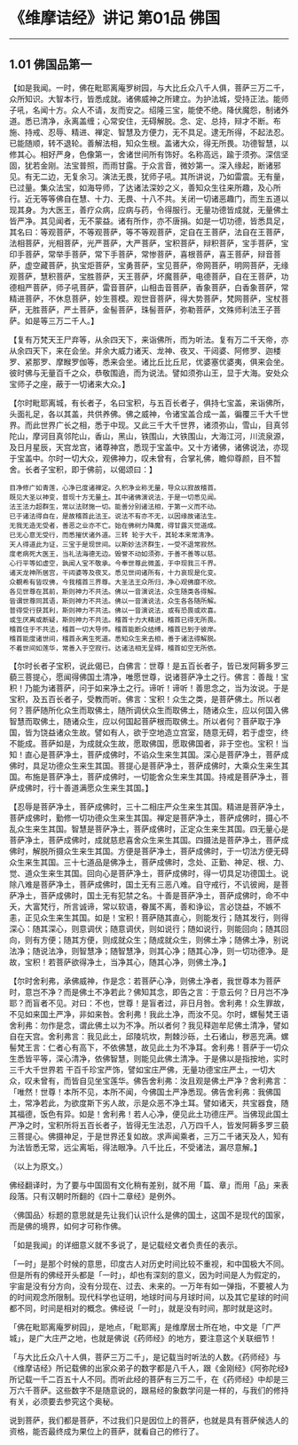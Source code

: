 # 《维摩诘经》讲记 第01品 佛国

------

## 1.01 佛国品第一

【如是我闻。一时，佛在毗耶离庵罗树园，与大比丘众八千人俱，菩萨三万二千，众所知识。大智本行，皆悉成就。诸佛威神之所建立。为护法城，受持正法。能师子吼，名闻十方。众人不请，友而安之。绍隆三宝，能使不绝。降伏魔怨，制诸外道。悉已清净，永离盖缠；心常安住，无碍解脱。念、定、总持，辩才不断。布施、持戒、忍辱、精进、禅定、智慧及方便力，无不具足。逮无所得，不起法忍。已能随顺，转不退轮。善解法相，知众生根。盖诸大众，得无所畏。功德智慧，以修其心。相好严身，色像第一，舍诸世间所有饰好。名称高远，踰于须弥。深信坚固，犹若金刚。法宝普照，而雨甘露。于众言音，微妙第一。深入缘起，断诸邪见。有无二边，无复余习。演法无畏，犹师子吼。其所讲说，乃如雷震。无有量，已过量。集众法宝，如海导师，了达诸法深妙之义，善知众生往来所趣，及心所行。近无等等佛自在慧、十力、无畏、十八不共。关闭一切诸恶趣门，而生五道以现其身。为大医王，善疗众病，应病与药，令得服行。无量功德皆成就，无量佛土皆严净。其见闻者，无不蒙益。诸有所作，亦不唐捐。如是一切功德，皆悉具足，其名曰：等观菩萨，不等观菩萨，等不等观菩萨，定自在王菩萨，法自在王菩萨，法相菩萨，光相菩萨，光严菩萨，大严菩萨，宝积菩萨，辩积菩萨，宝手菩萨，宝印手菩萨，常举手菩萨，常下手菩萨，常惨菩萨，喜根菩萨，喜王菩萨，辩音菩萨，虚空藏菩萨，执宝炬菩萨，宝勇菩萨，宝见菩萨，帝网菩萨，明网菩萨，无缘观菩萨，慧积菩萨，宝胜菩萨，天王菩萨，坏魔菩萨，电德菩萨，自在王菩萨，功德相严菩萨，师子吼菩萨，雷音菩萨，山相击音菩萨，香象菩萨，白香象菩萨，常精进菩萨，不休息菩萨，妙生菩模。观世音菩萨，得大势菩萨，梵网菩萨，宝杖菩萨，无胜菩萨，严土菩萨，金髻菩萨，珠髻菩萨，弥勒菩萨，文殊师利法王子菩萨。如是等三万二千人。】

【复有万梵天王尸弃等，从余四天下，来诣佛所，而为听法。复有万二千天帝，亦从余四天下，来在会坐。并余大威力诸天、龙神、夜叉、干闼婆、阿修罗、迦楼罗、紧那罗、摩睺罗伽等，悉来会坐。诸比丘比丘尼，优婆塞优婆夷，俱来会坐。彼时佛与无量百千之众，恭敬围遶，而为说法。譬如须弥山王，显于大海。安处众宝师子之座，蔽于一切诸来大众。】

【尔时毗耶离城，有长者子，名曰宝积，与五百长者子，俱持七宝盖，来诣佛所，头面礼足，各以其盖，共供养佛。佛之威神，令诸宝盖合成一盖，徧覆三千大千世界。而此世界广长之相，悉于中现。又此三千大千世界，诸须弥山，雪山，目真邻陀山，摩诃目真邻陀山，香山，黑山，铁围山，大铁围山，大海江河，川流泉源，及日月星辰，天宫龙宫，诸尊神宫，悉现于宝盖中。又十方诸佛，诸佛说法，亦现于宝盖中。尔时一切大众，观佛神力，叹未曾有，合掌礼佛，瞻仰尊颜，目不暂舍。长者子宝积，即于佛前，以偈颂曰：】

```
目净修广如青莲，心净已度诸禅定。久积净业称无量，导众以寂故稽首。
既见大圣以神变，普现十方无量土。其中诸佛演说法，于是一切悉见闻。
法王法力超群生，常以法财施一切。能善分别诸法相，于第一义而不动。
已于诸法得自在，是故稽首此法王。说法不有亦不无，以因缘故诸法生。
无我无造无受者，善恶之业亦不亡。始在佛树力降魔，得甘露灭觉道成。
已无心意无受行，而悉摧伏诸外道。三转 轮于大千，其轮本来常清净。
天人得道此为证，三宝于是现世间。以斯妙法济群生，一受不退常寂然。
度老病死大医王，当礼法海德无边。毁誉不动如须弥，于善不善等以慈。
心行平等如虚空，孰闻人宝不敬承。今奉世尊此微盖，于中现我三千界。
诸天龙神所居宫，干闼婆等及夜叉。悉见世间诸所有，十力哀现是化变。
众覩希有皆叹佛，今我稽首三界尊。大圣法王众所归，净心观佛靡不欣。
各见世尊在其前，斯则神力不共法。佛以一音演说法，众生随类各得解。
皆谓世尊同其语，斯则神力不共法。佛以一音演说法，众生各各随所解。
普得受行获其利，斯则神力不共法。佛以一音演说法，或有恐畏或欢喜。
或生厌离或断疑，斯则神力不共法。稽首十力大精进，稽首已得无所畏。
稽首住于不共法，稽首一切大导师。稽首能断众结缚，稽首已到于彼岸。
稽首能度诸世间，稽首永离生死道。悉知众生来去相，善于诸法得解脱。
不着世间如莲华，常善入于空寂行。达诸法相无呈碍，稽首如空无所依。
```

【尔时长者子宝积，说此偈已，白佛言：世尊！是五百长者子，皆已发阿耨多罗三藐三菩提心，愿闻得佛国土清净，唯愿世尊，说诸菩萨净土之行。佛言：善哉！宝积！乃能为诸菩萨，问于如来净土之行。谛听！谛听！善思念之，当为汝说。于是宝积，及五百长者子，受教而听。佛言：宝积！众生之类，是菩萨佛土。所以者何？菩萨随所化众生而取佛土，随所调伏众生而取佛土，随诸众生，应以何国入佛智慧而取佛土，随诸众生，应以何国起菩萨根而取佛土。所以者何？菩萨取于净国，皆为饶益诸众生故。譬如有人，欲于空地造立宫室，随意无碍，若于虚空，终不能成。菩萨如是，为成就众生故，愿取佛国，愿取佛国者，非于空也。宝积！当知！直心是菩萨净土，菩萨成佛时，不谄众生来生其国。深心是菩萨净土，菩萨成佛时，具足功德众生来生其国。菩提心是菩萨净土，菩萨成佛时，大乘众生来生其国。布施是菩萨净土，菩萨成佛时，一切能舍众生来生其国。持戒是菩萨净土，菩萨成佛时，行十善道满愿众生来生其国。】

【忍辱是菩萨净土，菩萨成佛时，三十二相庄严众生来生其国。精进是菩萨净土，菩萨成佛时，勤修一切功德众生来生其国。禅定是菩萨净土，菩萨成佛时，摄心不乱众生来生其国。智慧是菩萨净土，菩萨成佛时，正定众生来生其国。四无量心是菩萨净土，菩萨成佛时，成就慈悲喜舍众生来生其国。四摄法是菩萨净土，菩萨成佛时，解脱所摄众生来生其国。方便是菩萨净土，菩萨成佛时，于一切法方便无碍众生来生其国。三十七道品是佛净土，菩萨成佛时，念处、正勤、神足、根、力、觉、道众生来生其国。回向心是菩萨净土，菩萨成佛时，得一切具足功德国土。说除八难是菩萨净土，菩萨成佛时，国土无有三恶八难。自守戒行，不讥彼阙，是菩萨净土，菩萨成佛时，国土无有犯禁之名。十善是菩萨净土，菩萨成佛时，命不中夭，大富梵行，所言诚谛，常以软语，眷属不离，善和诤讼，言必饶益，不嫉不恚，正见众生来生其国。如是！宝积！菩萨随其直心，则能发行；随其发行，则得深心：随其深心，则意调伏；随意调伏，则如说行；随如说行，则能回向；随其回向，则有方便；随其方便，则成就众生；随成就众生，则佛土净；随佛土净，别说法净；随说法净，则智慧净；随智慧净，则其心净；随其心净，则一切功德净。是故，宝积！若菩萨欲得净土，当净其心，随其心净，则佛土净。】

【尔时舍利弗，承佛威神，作是念：若菩萨心净，则佛土净者，我世尊本为菩萨时，意岂不净？而是佛土不净若此？佛知其念，即告之言：于意云何？日月岂不净耶？而盲者不见。对曰：不也，世尊！是盲者过，非日月咎。舍利弗！众生罪故，不见如来国土严净，非如来咎。舍利弗！我此土净，而汝不见。尔时，螺髻梵王语舍利弗：勿作是念，谓此佛土以为不净。所以者何？我见释迦牟尼佛土清净，譬如自在天宫。舍利弗言：我见此土，邱陵坑坎，荆棘沙砾，土石诸山，秽恶充满。螺髻梵王言：仁者心有高下，不依佛慧，故见此土为不净耳。舍利弗！菩萨于一切众生悉皆平等，深心清净，依佛智慧，则能见此佛土清净。于是佛以是指按地，实时三千大千世界若 干百千珍宝严饰，譬如宝庄严佛，无量功德宝庄严土，一切大众，叹未曾有，而皆自见坐宝莲华。佛告舍利弗：汝且观是佛土严净？舍利弗言：「唯然！世尊！本所不见，本所不闻，今佛国土严净悉现。佛告舍利弗：我佛国土，常净若此，为欲度斯下劣人故，示是众恶不净土耳。譬如诸天，共宝器食，随其福德，饭色有异。如是！舍利弗！若人心净，便见此土功德庄严。当佛现此国土严净之时，宝积所将五百长者子，皆得无生法忍，八万四千人，皆发阿耨多罗三藐三菩提心。佛摄神足，于是世界还复如故。求声闻乘者，三万二千诸天及人，知有为法皆悉无常，远尘离垢，得法眼净。八千比丘，不受诸法，漏尽意解。】

（以上为原文。）

佛经翻译时，为了要与中国固有文化稍有差别，就不用「篇、章」而用「品」来表段落。只有汉朝时所翻的《四十二章经》是例外。

〈佛国品〉标题的意思就是先让我们认识什么是佛的国土，这国不是现代的国家，而是佛的境界，如何才可称作佛。

「如是我闻」的详细意义就不多说了，是记载经文者负责任的表示。

「一时」是那个时候的意思，印度古人对历史时间比较不重视，和中国极大不同。但是所有的佛经开头都是「一时」，却也有深刻的意义，因为时间是人为假定的，宇宙是没有分方向，没有分现在、过去、未来的。一万年有如一弹指，不要被人为的时间观念所限制。现代科学也证明，地球时间与月球时间，以及其它星球的时间都不同，时间是相对的概念。佛经说「一时」，就是没有时间，那时就是这时。

「佛在毗耶离庵罗树园」，是地点，「毗耶离」是维摩居士所在地，中文是「广严城」，是广大庄严之地，也就是佛说《药师经》的地方，要注意这个关联细节！

「与大比丘众八十人俱，菩萨三万二千」，是记载当时听法的人数。《药师经》与《维摩诘经》所记载佛的出家众弟子的数字都是八千人，跟《金刚经》《阿弥陀经》所记载一千二百五十人不同。而听此经的菩萨有三万二千，在《药师经》中却是三万六千菩萨。这些数字不是随意说的，跟易经的象数学问是一样的，与我们的修持有关，必须要去参究这个奥秘。

说到菩萨，我们都是菩萨，不过我们只是因位上的菩萨，也就是具有菩萨候选人的资格，能否最终成为果位上的菩萨，就看自己的修行了。

